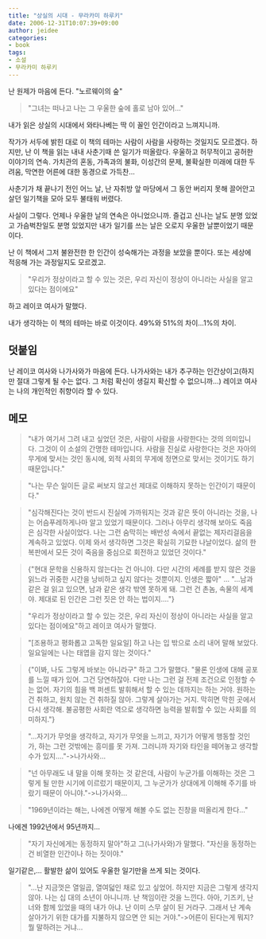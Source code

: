 ```yaml
---
title: "상실의 시대 - 무라카미 하루키"
date: 2006-12-31T10:07:39+09:00
author: jeidee
categories:
- book
tags:
- 소설
- 무라카미 하루키
---
```


 난 원제가 마음에 든다. "노르웨이의 숲"

>"그녀는 떠나고 나는 그 우울한 숲에 홀로 남아 있어..."


내가 읽은 상실의 시대에서 와타나베는 딱 이 꼴인 인간이라고 느껴지니까.


작가가 서두에 밝힌 대로 이 책의 테마는 사람이 사람을 사랑하는 것일지도 모르겠다. 하지만, 난 이 책을 읽는 내내 사춘기때 쓴 일기가 떠올랐다. 우울하고 허무적이고 공허한 이야기의 연속. 가치관의 혼동, 가족과의 불화, 이성간의 문제, 불확실한 미래에 대한 두려움, 막연한 어른에 대한 동경으로 가득찬...



사춘기가 채 끝나기 전인 어느 날, 난 자취방 앞 마당에서 그 동안 버리지 못해 끌어안고 살던 일기책을 모아 모두 불태워 버렸다.

사실이 그렇다. 언제나 우울한 날의 연속은 아니었으니까. 즐겁고 신나는 날도 분명 있었고 가슴벅찬일도 분명 있었지만 내가 일기를 쓰는 날은 오로지 우울한 날뿐이었기 때문이다.



난 이 책에서 그저 불완전한 한 인간이 성숙해가는 과정을 보았을 뿐이다. 또는 세상에 적응해 가는 과정일지도 모르겠고.



>"우리가 정상이라고 할 수 있는 것은, 우리 자신이 정상이 아니라는 사실을 알고 있다는 점이에요"

하고 레이코 여사가 말했다.



내가 생각하는 이 책의 테마는 바로 이것이다. 49%와 51%의 차이...1%의 차이.

## 덧붙임

난 레이코 여사와 나가사와가 마음에 든다. 나가사와는 내가 추구하는 인간상이고(하지만 절대 그렇게 될 수는 없다. 그 처럼 확신이 생길지 확신할 수 없으니까...) 레이코 여사는 나의 개인적인 취향이라 할 수 있다.
 
## 메모

>"내가 여기서 그려 내고 싶었던 것은, 사람이 사람을 사랑한다는 것의 의미입니다. 그것이 이 소설의 간명한 테마입니다. 사람을 진실로 사랑한다는 것은 자아의 무게에 맞서는 것인 동시에, 외적 사회의 무게에 정면으로 맞서는 것이기도 하기 때문입니다."



>"나는 무슨 일이든 글로 써보지 않고선 제대로 이해하지 못하는 인간이기 때문이다."



>"심각해진다는 것이 반드시 진실에 가까워지는 것과 같은 뜻이 아니라는 것을, 나는 어슴푸레하게나마 알고 있었기 때문이다.
그러나 아무리 생각해 보아도 죽음은 심각한 사실이었다. 나는 그런 숨막히는 배반성 속에서 끝없는 제자리걸음을 계속하고 있었다. 이제 와서 생각하면 그것은 확실히 기묘한 나날이었다. 삶의 한복판에서 모든 것이 죽음을 중심으로 회전하고 있었던 것이다."



>{"현대 문학을 신용하지 않는다는 건 아니야. 다만 시간의 세례를 받지 않은 것을 읽느라 귀중한 시간을 낭비하고 싶지 않다는 것뿐이지. 인생은 짧아"
...
"...남과 같은 걸 읽고 있으면, 남과 같은 생각 밖엔 못하게 돼. 그런 건 촌놈, 속물의 세계야. 제대로 된 인간은 그런 짓은 안 하는 법이지...."}



>"우리가 정상이라고 할 수 있는 것은, 우리 자신이 정상이 아니라는 사실을 알고 있다는 점이에요"하고 레이코 여사가 말했다.



>"[조용하고 평화롭고 고독한 일요일] 하고 나는 입 밖으로 소리 내어 말해 보았다. 일요일에는 나는 태엽을 감지 않는 것이다."



>{"이봐, 나도 그렇게 바보는 아니라구" 하고 그가 말했다. "물론 인생에 대해 공포를 느낄 때가 있어. 그건 당연하잖아. 다만 나는 그런 걸 전제 조건으로 인정할 수는 없어. 자기의 힘을 백 퍼센트 발휘해서 할 수 있는 데까지는 하는 거야. 원하는 건 취하고, 원치 않는 건 취하질 않아. 그렇게 살아가는 거지. 막히면 막힌 곳에서 다시 생각해. 불공평한 사회란 역으로 생각하면 능력을 발휘할 수 있는 사회를 의미하지."}



>"...자기가 무엇을 생각하고, 자기가 무엇을 느끼고, 자기가 어떻게 행동할 것인가, 하는 그런 것밖에는 흥미를 못 가져. 그러니까 자기와 타인을 떼어놓고 생각할 수가 있지...."->나가사와...



>"넌 아무래도 내 말을 이해 못하는 것 같은데, 사람이 누군가를 이해하는 것은 그렇게 될 만한 시기에 이르렀기 때문이지, 그 누군가가 상대에게 이해해 주기를 바랐기 때문이 아니야."->나가사와...



>"1969년이라는 해는, 나에겐 어떻게 해볼 수도 없는 진창을 떠올리게 한다..."

나에겐 1992년에서 95년까지...



>"자기 자신에게는 동정하지 말아"하고 그(나가사와)가 말했다. "자신을 동정하는 건 비열한 인간이나 하는 짓이야."


일기같은,... 활발한 삶이 있어도 우울한 일기만을 쓰게 되는 것이다.

>"...난 지금껏은 열일곱, 열여덟인 채로 있고 싶었어. 하지만 지금은 그렇게 생각지 않아. 나는 십 대의 소년이 아니니까. 난 책임이란 것을 느낀다. 아아, 기즈키, 난 너와 함께 있었을 때의 내가 아냐. 난 이미 스무 살이 된 거라구. 그래서 난 계속 살아가기 위한 대가를 지불하지 않으면 안 되는 거야."->어른이 된다는게 뭐지? 뭘 말하려는 거냐...